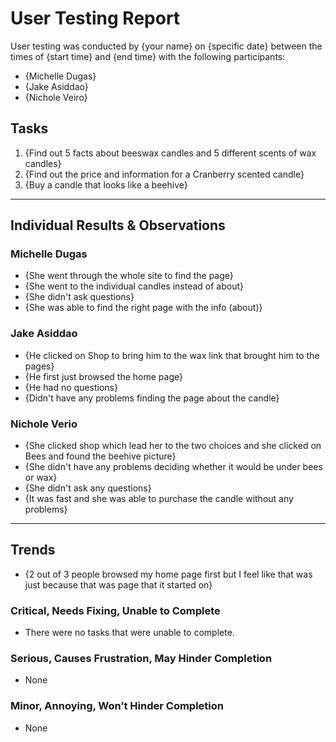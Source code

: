 # User Testing Report

User testing was conducted by {your name} on {specific date} between the times of {start time} and {end time} with the following participants:

- {Michelle Dugas}
- {Jake Asiddao}
- {Nichole Veiro}

## Tasks

1. {Find out 5 facts about beeswax candles and 5 different scents of wax candles}
2. {Find out the price and information for a Cranberry scented candle}
3. {Buy a candle that looks like a beehive}

---

## Individual Results & Observations

### Michelle Dugas

- {She went through the whole site to find the page}
- {She went to the individual candles instead of about}
- {She didn't ask questions}
- {She was able to find the right page with the info (about)}

### Jake Asiddao

- {He clicked on Shop to bring him to the wax link that brought him to the pages}
- {He first just browsed the home page}
- {He had no questions}
- {Didn't have any problems finding the page about the candle}


### Nichole Verio

- {She clicked shop which lead her to the two choices and she clicked on Bees and found the beehive picture}
- {She didn't have any problems deciding whether it would be under bees or wax}
- {She didn't ask any questions}
- {It was fast and she was able to purchase the candle without any problems}


---

## Trends

- {2 out of 3 people browsed my home page first but I feel like that was just because that was page that it started on}

### Critical, Needs Fixing, Unable to Complete

- There were no tasks that were unable to complete.


### Serious, Causes Frustration, May Hinder Completion

- None

### Minor, Annoying, Won’t Hinder Completion

- None